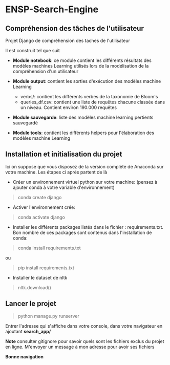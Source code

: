 # ENSP-Search-Engine

## Compréhension des tâches de l'utilisateur

Projet Django de compréhension des taches de l'utilisateur

Il est construit tel que suit
* **Module notebook**: ce module contient les différents résultats des modèles machines Learning utilisés lors de la modélisation de la compréhension d'un utilisateur

* **Module output**: contient les sorties d'exécution des modèles machine Learning
    * verbs/: contient les différents verbes de la taxonomie de Bloom's
    * queries_df.csv: contient une liste de requêtes chacune classée dans un niveau. Contient environ 190.000 requêtes

* **Module sauvegarde**: liste des modèles machine learning pertients sauvegardé
* **Module tools**: contient les différents helpers pour l'élaboration des modèles machine Learning

## Installation et initialisation du projet
Ici on suppose que vous disposez de la version complète de Anaconda sur votre machine. Les étapes ci après partent de là

* Créer un environnement virtuel python sur votre machine: (pensez à ajouter conda à votre variable d'environnement) 
> conda create django 
* Activer l'environnement crée: 
> conda activate django
* Installer les différents packages listés dans le fichier : requirements.txt. Bon nombre de ces packages sont contenus dans l'installation de conda:
> conda install requirements.txt

ou 
> pip install requirements.txt
* Installer le dataset de nltk
> nltk.download()


## Lancer le projet

> python manage.py runserver

Entrer l'adresse qui s'affiche dans votre console, dans votre navigateur en ajoutant **search_app/**


**Note** consulter gitignore pour savoir quels sont les fichiers exclus du projet en ligne. M'envoyer un message à mon adresse pour avoir ses fichiers

**Bonne navigation**